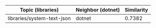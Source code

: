 | Topic (libraries) | Neighbor (dotnet) | Similarity |
|-------------|-------------------|------------|
| libraries/system-text-json | dotnet | 0.7382 |
